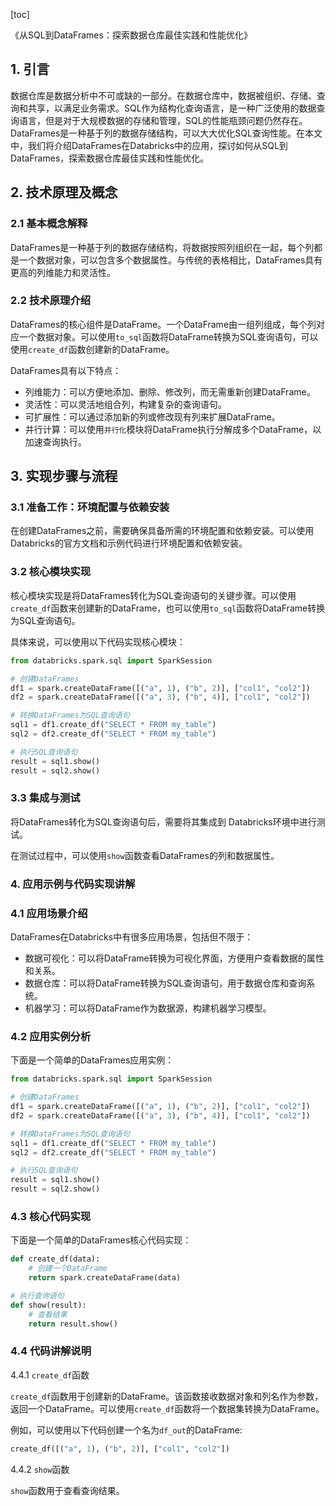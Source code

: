 
[toc]                    
                
                
《从SQL到DataFrames：探索数据仓库最佳实践和性能优化》

## 1. 引言

数据仓库是数据分析中不可或缺的一部分。在数据仓库中，数据被组织、存储、查询和共享，以满足业务需求。SQL作为结构化查询语言，是一种广泛使用的数据查询语言，但是对于大规模数据的存储和管理，SQL的性能瓶颈问题仍然存在。DataFrames是一种基于列的数据存储结构，可以大大优化SQL查询性能。在本文中，我们将介绍DataFrames在Databricks中的应用，探讨如何从SQL到DataFrames，探索数据仓库最佳实践和性能优化。

## 2. 技术原理及概念

### 2.1 基本概念解释

DataFrames是一种基于列的数据存储结构，将数据按照列组织在一起，每个列都是一个数据对象，可以包含多个数据属性。与传统的表格相比，DataFrames具有更高的列维能力和灵活性。

### 2.2 技术原理介绍

DataFrames的核心组件是DataFrame。一个DataFrame由一组列组成，每个列对应一个数据对象。可以使用`to_sql`函数将DataFrame转换为SQL查询语句，可以使用`create_df`函数创建新的DataFrame。

DataFrames具有以下特点：

- 列维能力：可以方便地添加、删除、修改列，而无需重新创建DataFrame。
- 灵活性：可以灵活地组合列，构建复杂的查询语句。
- 可扩展性：可以通过添加新的列或修改现有列来扩展DataFrame。
- 并行计算：可以使用`并行化`模块将DataFrame执行分解成多个DataFrame，以加速查询执行。

## 3. 实现步骤与流程

### 3.1 准备工作：环境配置与依赖安装

在创建DataFrames之前，需要确保具备所需的环境配置和依赖安装。可以使用Databricks的官方文档和示例代码进行环境配置和依赖安装。

### 3.2 核心模块实现

核心模块实现是将DataFrames转化为SQL查询语句的关键步骤。可以使用`create_df`函数来创建新的DataFrame，也可以使用`to_sql`函数将DataFrame转换为SQL查询语句。

具体来说，可以使用以下代码实现核心模块：
```python
from databricks.spark.sql import SparkSession

# 创建DataFrames
df1 = spark.createDataFrame([("a", 1), ("b", 2)], ["col1", "col2"])
df2 = spark.createDataFrame([("a", 3), ("b", 4)], ["col1", "col2"])

# 转换DataFrames为SQL查询语句
sql1 = df1.create_df("SELECT * FROM my_table")
sql2 = df2.create_df("SELECT * FROM my_table")

# 执行SQL查询语句
result = sql1.show()
result = sql2.show()
```
### 3.3 集成与测试

将DataFrames转化为SQL查询语句后，需要将其集成到 Databricks环境中进行测试。

在测试过程中，可以使用`show`函数查看DataFrames的列和数据属性。

### 4. 应用示例与代码实现讲解

### 4.1 应用场景介绍

DataFrames在Databricks中有很多应用场景，包括但不限于：

- 数据可视化：可以将DataFrame转换为可视化界面，方便用户查看数据的属性和关系。
- 数据仓库：可以将DataFrame转换为SQL查询语句，用于数据仓库和查询系统。
- 机器学习：可以将DataFrame作为数据源，构建机器学习模型。

### 4.2 应用实例分析

下面是一个简单的DataFrames应用实例：

```python
from databricks.spark.sql import SparkSession

# 创建DataFrames
df1 = spark.createDataFrame([("a", 1), ("b", 2)], ["col1", "col2"])
df2 = spark.createDataFrame([("a", 3), ("b", 4)], ["col1", "col2"])

# 转换DataFrames为SQL查询语句
sql1 = df1.create_df("SELECT * FROM my_table")
sql2 = df2.create_df("SELECT * FROM my_table")

# 执行SQL查询语句
result = sql1.show()
result = sql2.show()
```

### 4.3 核心代码实现

下面是一个简单的DataFrames核心代码实现：
```python
def create_df(data):
    # 创建一个DataFrame
    return spark.createDataFrame(data)

# 执行查询语句
def show(result):
    # 查看结果
    return result.show()
```

### 4.4 代码讲解说明

4.4.1 `create_df`函数

`create_df`函数用于创建新的DataFrame。该函数接收数据对象和列名作为参数，返回一个DataFrame。可以使用`create_df`函数将一个数据集转换为DataFrame。

例如，可以使用以下代码创建一个名为`df_out`的DataFrame:
```python
create_df([("a", 1), ("b", 2)], ["col1", "col2"])
```

4.4.2 `show`函数

`show`函数用于查看查询结果。

